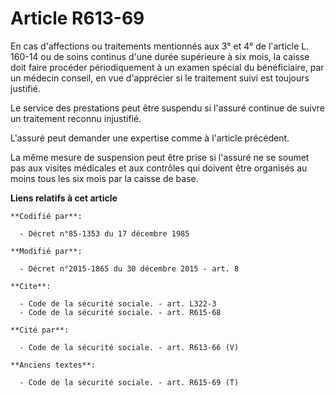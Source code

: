 # Article R613-69

En cas d'affections ou traitements mentionnés aux 3° et 4° de l'article L. 160-14 ou de soins continus d'une durée supérieure
à six mois, la caisse doit faire procéder périodiquement à un examen spécial du bénéficiaire, par un médecin conseil, en vue
d'apprécier si le traitement suivi est toujours justifié. 

Le service des prestations peut être suspendu si l'assuré continue de suivre un traitement reconnu injustifié. 

L'assuré peut demander une expertise comme à l'article précédent.

La même mesure de suspension peut être prise si l'assuré ne se soumet pas aux visites médicales et aux contrôles qui doivent
être organisés au moins tous les six mois par la caisse de base.

**Liens relatifs à cet article**

	**Codifié par**:

	  - Décret n°85-1353 du 17 décembre 1985

	**Modifié par**:

	  - Décret n°2015-1865 du 30 décembre 2015 - art. 8

	**Cite**:

	  - Code de la sécurité sociale. - art. L322-3
	  - Code de la sécurité sociale. - art. R615-68

	**Cité par**:

	  - Code de la sécurité sociale. - art. R613-66 (V)

	**Anciens textes**:

	  - Code de la sécurité sociale. - art. R615-69 (T)
